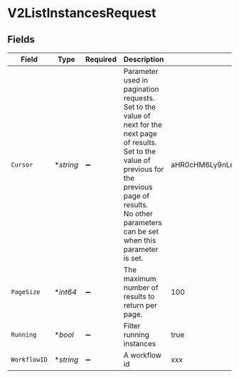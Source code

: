 # V2ListInstancesRequest


## Fields

| Field                                                                                                                                                                                                                    | Type                                                                                                                                                                                                                     | Required                                                                                                                                                                                                                 | Description                                                                                                                                                                                                              | Example                                                                                                                                                                                                                  |
| ------------------------------------------------------------------------------------------------------------------------------------------------------------------------------------------------------------------------ | ------------------------------------------------------------------------------------------------------------------------------------------------------------------------------------------------------------------------ | ------------------------------------------------------------------------------------------------------------------------------------------------------------------------------------------------------------------------ | ------------------------------------------------------------------------------------------------------------------------------------------------------------------------------------------------------------------------ | ------------------------------------------------------------------------------------------------------------------------------------------------------------------------------------------------------------------------ |
| `Cursor`                                                                                                                                                                                                                 | **string*                                                                                                                                                                                                                | :heavy_minus_sign:                                                                                                                                                                                                       | Parameter used in pagination requests.<br/>Set to the value of next for the next page of results.<br/>Set to the value of previous for the previous page of results.<br/>No other parameters can be set when this parameter is set.<br/> | aHR0cHM6Ly9nLnBhZ2UvTmVrby1SYW1lbj9zaGFyZQ==                                                                                                                                                                             |
| `PageSize`                                                                                                                                                                                                               | **int64*                                                                                                                                                                                                                 | :heavy_minus_sign:                                                                                                                                                                                                       | The maximum number of results to return per page.<br/>                                                                                                                                                                   | 100                                                                                                                                                                                                                      |
| `Running`                                                                                                                                                                                                                | **bool*                                                                                                                                                                                                                  | :heavy_minus_sign:                                                                                                                                                                                                       | Filter running instances                                                                                                                                                                                                 | true                                                                                                                                                                                                                     |
| `WorkflowID`                                                                                                                                                                                                             | **string*                                                                                                                                                                                                                | :heavy_minus_sign:                                                                                                                                                                                                       | A workflow id                                                                                                                                                                                                            | xxx                                                                                                                                                                                                                      |